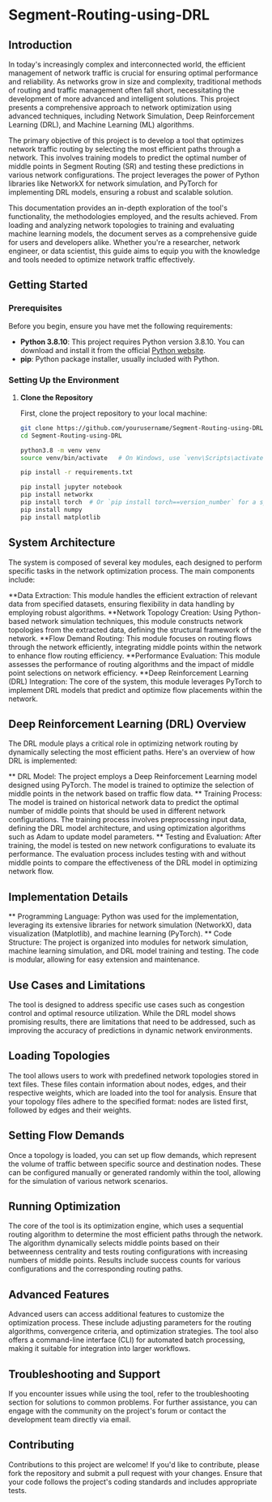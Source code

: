 # Segment-Routing-using-DRL

## Introduction

In today's increasingly complex and interconnected world, the efficient management of network traffic is crucial for ensuring optimal performance and reliability. As networks grow in size and complexity, traditional methods of routing and traffic management often fall short, necessitating the development of more advanced and intelligent solutions. This project presents a comprehensive approach to network optimization using advanced techniques, including Network Simulation, Deep Reinforcement Learning (DRL), and Machine Learning (ML) algorithms.

The primary objective of this project is to develop a tool that optimizes network traffic routing by selecting the most efficient paths through a network. This involves training models to predict the optimal number of middle points in Segment Routing (SR) and testing these predictions in various network configurations. The project leverages the power of Python libraries like NetworkX for network simulation, and PyTorch for implementing DRL models, ensuring a robust and scalable solution.

This documentation provides an in-depth exploration of the tool's functionality, the methodologies employed, and the results achieved. From loading and analyzing network topologies to training and evaluating machine learning models, the document serves as a comprehensive guide for users and developers alike. Whether you're a researcher, network engineer, or data scientist, this guide aims to equip you with the knowledge and tools needed to optimize network traffic effectively.

## Getting Started

### Prerequisites

Before you begin, ensure you have met the following requirements:

- **Python 3.8.10**: This project requires Python version 3.8.10. You can download and install it from the official [Python website](https://www.python.org/downloads/release/python-3810/).
- **pip**: Python package installer, usually included with Python.

### Setting Up the Environment

1. **Clone the Repository**

   First, clone the project repository to your local machine:

   ```bash
   git clone https://github.com/yourusername/Segment-Routing-using-DRL.git
   cd Segment-Routing-using-DRL

   python3.8 -m venv venv
   source venv/bin/activate   # On Windows, use `venv\Scripts\activate`

   pip install -r requirements.txt

   pip install jupyter notebook
   pip install networkx
   pip install torch  # Or `pip install torch==version_number` for a specific version
   pip install numpy
   pip install matplotlib

## System Architecture
The system is composed of several key modules, each designed to perform specific tasks in the network optimization process. The main components include:

**Data Extraction: This module handles the efficient extraction of relevant data from specified datasets, ensuring flexibility in data handling by employing robust algorithms.
**Network Topology Creation: Using Python-based network simulation techniques, this module constructs network topologies from the extracted data, defining the structural framework of the network.
**Flow Demand Routing: This module focuses on routing flows through the network efficiently, integrating middle points within the network to enhance flow routing efficiency.
**Performance Evaluation: This module assesses the performance of routing algorithms and the impact of middle point selections on network efficiency.
**Deep Reinforcement Learning (DRL) Integration: The core of the system, this module leverages PyTorch to implement DRL models that predict and optimize flow placements within the network.

## Deep Reinforcement Learning (DRL) Overview
The DRL module plays a critical role in optimizing network routing by dynamically selecting the most efficient paths. Here's an overview of how DRL is implemented:

** DRL Model: The project employs a Deep Reinforcement Learning model designed using PyTorch. The model is trained to optimize the selection of middle points in the network based on traffic flow data.
** Training Process: The model is trained on historical network data to predict the optimal number of middle points that should be used in different network configurations. The training process involves preprocessing input data, defining the DRL model architecture, and using optimization algorithms such as Adam to update model parameters.
** Testing and Evaluation: After training, the model is tested on new network configurations to evaluate its performance. The evaluation process includes testing with and without middle points to compare the effectiveness of the DRL model in optimizing network flow.

## Implementation Details
** Programming Language: Python was used for the implementation, leveraging its extensive libraries for network simulation (NetworkX), data visualization (Matplotlib), and machine learning (PyTorch).
** Code Structure: The project is organized into modules for network simulation, machine learning simulation, and DRL model training and testing. The code is modular, allowing for easy extension and maintenance.

## Use Cases and Limitations
The tool is designed to address specific use cases such as congestion control and optimal resource utilization. While the DRL model shows promising results, there are limitations that need to be addressed, such as improving the accuracy of predictions in dynamic network environments.
## Loading Topologies
The tool allows users to work with predefined network topologies stored in text files. These files contain information about nodes, edges, and their respective weights, which are loaded into the tool for analysis. Ensure that your topology files adhere to the specified format: nodes are listed first, followed by edges and their weights.

## Setting Flow Demands
Once a topology is loaded, you can set up flow demands, which represent the volume of traffic between specific source and destination nodes. These can be configured manually or generated randomly within the tool, allowing for the simulation of various network scenarios.

## Running Optimization
The core of the tool is its optimization engine, which uses a sequential routing algorithm to determine the most efficient paths through the network. The algorithm dynamically selects middle points based on their betweenness centrality and tests routing configurations with increasing numbers of middle points. Results include success counts for various configurations and the corresponding routing paths.

## Advanced Features
Advanced users can access additional features to customize the optimization process. These include adjusting parameters for the routing algorithms, convergence criteria, and optimization strategies. The tool also offers a command-line interface (CLI) for automated batch processing, making it suitable for integration into larger workflows.

## Troubleshooting and Support
If you encounter issues while using the tool, refer to the troubleshooting section for solutions to common problems. For further assistance, you can engage with the community on the project's forum or contact the development team directly via email.

## Contributing
Contributions to this project are welcome! If you'd like to contribute, please fork the repository and submit a pull request with your changes. Ensure that your code follows the project's coding standards and includes appropriate tests.


